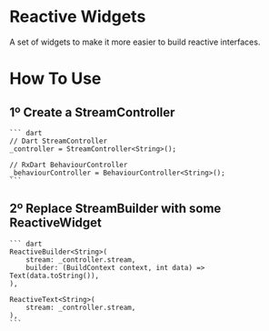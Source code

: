# Reactive Widgets

A set of widgets to make it more easier to build reactive interfaces.

# How To Use 

## 1º Create a StreamController 

    ``` dart
    // Dart StreamController
    _controller = StreamController<String>();

    // RxDart BehaviourController
    _behaviourController = BehaviourController<String>();
    ```

## 2º Replace StreamBuilder with some ReactiveWidget

    ``` dart
    ReactiveBuilder<String>(
        stream: _controller.stream,
        builder: (BuildContext context, int data) => Text(data.toString()),
    ),

    ReactiveText<String>(
        stream: _controller.stream,
    ),
    ```
